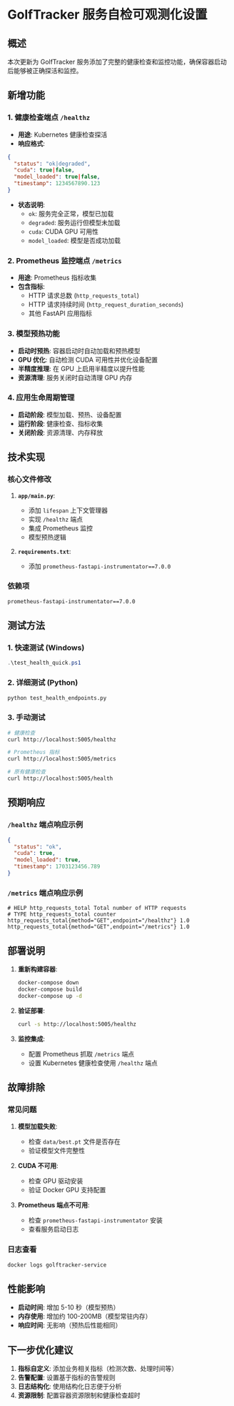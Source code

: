 # GolfTracker 服务自检可观测化设置

## 概述

本次更新为 GolfTracker 服务添加了完整的健康检查和监控功能，确保容器启动后能够被正确探活和监控。

## 新增功能

### 1. 健康检查端点 `/healthz`

- **用途**: Kubernetes 健康检查探活
- **响应格式**:
```json
{
  "status": "ok|degraded",
  "cuda": true|false,
  "model_loaded": true|false,
  "timestamp": 1234567890.123
}
```

- **状态说明**:
  - `ok`: 服务完全正常，模型已加载
  - `degraded`: 服务运行但模型未加载
  - `cuda`: CUDA GPU 可用性
  - `model_loaded`: 模型是否成功加载

### 2. Prometheus 监控端点 `/metrics`

- **用途**: Prometheus 指标收集
- **包含指标**:
  - HTTP 请求总数 (`http_requests_total`)
  - HTTP 请求持续时间 (`http_request_duration_seconds`)
  - 其他 FastAPI 应用指标

### 3. 模型预热功能

- **启动时预热**: 容器启动时自动加载和预热模型
- **GPU 优化**: 自动检测 CUDA 可用性并优化设备配置
- **半精度推理**: 在 GPU 上启用半精度以提升性能
- **资源清理**: 服务关闭时自动清理 GPU 内存

### 4. 应用生命周期管理

- **启动阶段**: 模型加载、预热、设备配置
- **运行阶段**: 健康检查、指标收集
- **关闭阶段**: 资源清理、内存释放

## 技术实现

### 核心文件修改

1. **`app/main.py`**:
   - 添加 `lifespan` 上下文管理器
   - 实现 `/healthz` 端点
   - 集成 Prometheus 监控
   - 模型预热逻辑

2. **`requirements.txt`**:
   - 添加 `prometheus-fastapi-instrumentator==7.0.0`

### 依赖项

```txt
prometheus-fastapi-instrumentator==7.0.0
```

## 测试方法

### 1. 快速测试 (Windows)

```powershell
.\test_health_quick.ps1
```

### 2. 详细测试 (Python)

```bash
python test_health_endpoints.py
```

### 3. 手动测试

```bash
# 健康检查
curl http://localhost:5005/healthz

# Prometheus 指标
curl http://localhost:5005/metrics

# 原有健康检查
curl http://localhost:5005/health
```

## 预期响应

### `/healthz` 端点响应示例

```json
{
  "status": "ok",
  "cuda": true,
  "model_loaded": true,
  "timestamp": 1703123456.789
}
```

### `/metrics` 端点响应示例

```
# HELP http_requests_total Total number of HTTP requests
# TYPE http_requests_total counter
http_requests_total{method="GET",endpoint="/healthz"} 1.0
http_requests_total{method="GET",endpoint="/metrics"} 1.0
```

## 部署说明

1. **重新构建容器**:
   ```bash
   docker-compose down
   docker-compose build
   docker-compose up -d
   ```

2. **验证部署**:
   ```bash
   curl -s http://localhost:5005/healthz
   ```

3. **监控集成**:
   - 配置 Prometheus 抓取 `/metrics` 端点
   - 设置 Kubernetes 健康检查使用 `/healthz` 端点

## 故障排除

### 常见问题

1. **模型加载失败**:
   - 检查 `data/best.pt` 文件是否存在
   - 验证模型文件完整性

2. **CUDA 不可用**:
   - 检查 GPU 驱动安装
   - 验证 Docker GPU 支持配置

3. **Prometheus 端点不可用**:
   - 检查 `prometheus-fastapi-instrumentator` 安装
   - 查看服务启动日志

### 日志查看

```bash
docker logs golftracker-service
```

## 性能影响

- **启动时间**: 增加 5-10 秒（模型预热）
- **内存使用**: 增加约 100-200MB（模型常驻内存）
- **响应时间**: 无影响（预热后性能相同）

## 下一步优化建议

1. **指标自定义**: 添加业务相关指标（检测次数、处理时间等）
2. **告警配置**: 设置基于指标的告警规则
3. **日志结构化**: 使用结构化日志便于分析
4. **资源限制**: 配置容器资源限制和健康检查超时
